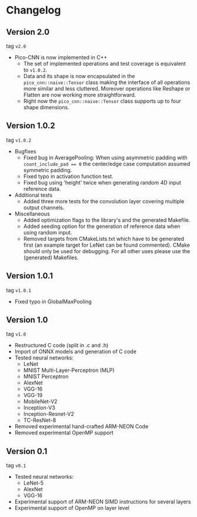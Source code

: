 # Changelog
## Version 2.0

 tag `v2.0`
 
 * Pico-CNN is now implemented in C++
   * The set of implemented operations and test coverage is equivalent to `v1.0.2`.
   * Data and its shape is now encapsulated in the `pico_cnn::naive::Tensor` class making the interface of all operations more similar and less cluttered. Moreover operations like Reshape or Flatten are now working more straightforward.
   * Right now the `pico_cnn::naive::Tensor` class supports up to four shape dimensions.

## Version 1.0.2

 tag `v1.0.2`

 * Bugfixes
   * Fixed bug in AveragePooling: When using asymmetric padding with `count_include_pad == 0` the center/edge case computation assumed symmetric padding.
   * Fixed typo in activation function test.
   * Fixed bug using 'height' twice when generating random 4D input reference data.
 * Additional tests
   * Added three more tests for the convolution layer covering multiple output channels.
 * Miscellaneous
   * Added optimization flags to the library's and the generated Makefile.
   * Added seeding option for the generation of reference data when using random input.
   * Removed targets from CMakeLists.txt which have to be generated first (an example target for LeNet can be found commented). CMake should only be used for debugging. For all other uses please use the (generated) Makefiles.

## Version 1.0.1

 tag `v1.0.1`

 * Fixed typo in GlobalMaxPooling 

## Version 1.0

 tag `v1.0`

 * Restructured C code (split in .c and .h)
 * Import of ONNX models and generation of C code
 * Tested neural networks:
    * LeNet
    * MNIST Multi-Layer-Perceptron (MLP)
    * MNIST Perceptron
    * AlexNet
    * VGG-16
    * VGG-19
    * MobileNet-V2
    * Inception-V3
    * Inception-Resnet-V2
    * TC-ResNet-8
 * Removed experimental hand-crafted ARM-NEON Code
 * Removed experimental OpenMP support

## Version 0.1 

 tag `v0.1`

 * Tested neural networks:
    * LeNet-5
    * AlexNet
    * VGG-16
 * Experimental support of ARM-NEON SIMD instructions for several layers
 * Experimental support of OpenMP on layer level
